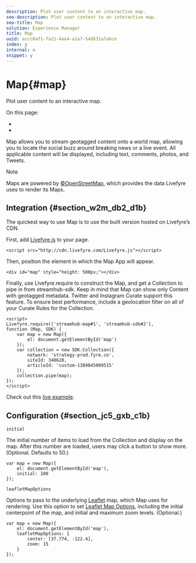 ```yaml
---
description: Plot user content to an interactive map.
seo-description: Plot user content to an interactive map.
seo-title: Map
solution: Experience Manager
title: Map
uuid: accc0af1-fa21-4ae4-a1a7-54d631afa6ce
index: y
internal: n
snippet: y
---
```


# Map{#map}

Plot user content to an interactive map.

On this page:

* [](#c_map_integration/section_w2m_db2_d1b) 
* [](#c_map_integration/section_jc5_gxb_c1b)

Map allows you to stream geotagged content onto a world map, allowing you to locate the social buzz around breaking news or a live event. All applicable content will be displayed, including text, comments, photos, and Tweets.

>[!NOTE]
>
>Maps are powered by [©OpenStreetMap](http://www.openstreetmap.org/copyright), which provides the data Livefyre uses to render its Maps.

## Integration {#section_w2m_db2_d1b}

The quickest way to use Map is to use the built version hosted on Livefyre’s CDN.

First, add [Livefyre.js](https://github.com/Livefyre/Livefyre.js) to your page.

```
<script src="http://cdn.livefyre.com/Livefyre.js"></script> 

```

Then, position the element in which the Map App will appear.

```
<div id="map" style="height: 500px;"></div>
```

Finally, use Livefyre.require to construct the Map, and get a Collection to pipe in from streamhub-sdk. Keep in mind that Map can show only Content with geotagged metadata. Twitter and Instagram Curate support this feature. To ensure best performance, include a geolocation filter on all of your Curate Rules for the Collection.

```
<script> 
Livefyre.require(['streamhub-map#1', 'streamhub-sdk#2'], 
function (Map, SDK) { 
    var map = new Map({ 
        el: document.getElementById('map') 
    }); 
    var collection = new SDK.Collection({ 
        network: 'strategy-prod.fyre.co', 
        siteId: 340628, 
        articleId: 'custom-1389845009515' 
    }); 
    collection.pipe(map); 
}); 
</script>
```

Check out this [live example](http://codepen.io/cheung31/pen/wkmbF).

## Configuration {#section_jc5_gxb_c1b}

`initial`

The initial number of items to load from the Collection and display on the map. After this number are loaded, users may click a button to show more. (Optional. Defaults to 50.)

```
var map = new Map({ 
    el: document.getElementById('map'), 
    initial: 100 
});
```

`leafletMapOptions`

Options to pass to the underlying [Leaflet](http://leafletjs.com/) map, which Map uses for rendering. Use this option to set [Leaflet Map Options](http://leafletjs.com/reference.html#map-options), including the initial centerpoint of the map, and initial and maximum zoom levels. (Optional.)

```
var map = new Map({ 
    el: document.getElementById('map'), 
    leafletMapOptions: { 
        center: [37.774, -122.4], 
        zoom: 15 
    } 
});
```

